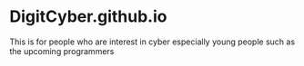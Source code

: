 # DigitCyber.github.io
This is for people who are interest in cyber especially young people such as the upcoming programmers

